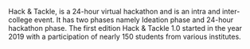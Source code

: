 Hack & Tackle, is a 24-hour virtual hackathon and is an intra and inter-college event. It has two phases namely Ideation phase and 24-hour hackathon phase. The first edition Hack & Tackle 1.0 started in the year 2019 with a participation of nearly 150 students from various institutes. 
